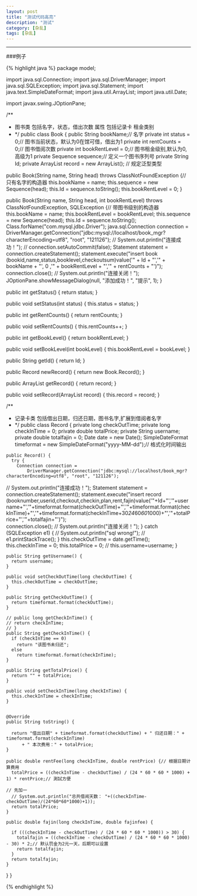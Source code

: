 ```yaml
---
layout: post
title: "测试代码高亮"
description: "测试"
category: [杂乱]
tags: [杂乱]
---
```

---
###例子

{% highlight java %}
package model;

import java.sql.Connection;
import java.sql.DriverManager;
import java.sql.SQLException;
import java.sql.Statement;
import java.text.SimpleDateFormat;
import java.util.ArrayList;
import java.util.Date;

import javax.swing.JOptionPane;

/**
 * 图书类 包括名字，状态，借出次数 属性 包括记录卡 租金类别
 * */
public class Book {
  public String bookName;// 名字
  private int status = 0;// 图书当前状态，默认为0在馆可借，借出为1
  private int rentCounts = 0;// 图书借阅次数
  private int bookRentLevel = 0;// 图书租金级别,默认为0,高级为1
  private Sequence sequence;// 定义一个图书序列号
  private String Id;
  private ArrayList<Record> record = new ArrayList<Record>(); // 规定泛型类型

  public Book(String name, String head) throws ClassNotFoundException {// 只有名字的构造器
    this.bookName = name;
    this.sequence = new Sequence(head);
    this.Id = sequence.toString();
    this.bookRentLevel = 0;
  }

  public Book(String name, String head, int bookRentLevel) throws ClassNotFoundException, SQLException {// 带图书级别的构造器
    this.bookName = name;
    this.bookRentLevel = bookRentLevel;
    this.sequence = new Sequence(head);
    this.Id = sequence.toString();
    Class.forName("com.mysql.jdbc.Driver");
    java.sql.Connection connection =
        DriverManager.getConnection("jdbc:mysql://localhost/book_mgr?characterEncoding=utf8",
            "root", "121126");
//    System.out.println("连接成功！");
//    connection.setAutoCommit(false);
    Statement statement = connection.createStatement();
    statement.execute("insert book (bookid,name,status,booklevel,checkoutsum)value('" + Id + "','"
        + bookName + "', 0 ,'" + bookRentLevel + "','" + rentCounts + "')");
    connection.close();
//    System.out.println("连接关闭！");
    JOptionPane.showMessageDialog(null, "添加成功！", "提示", 1);
  }

  public int getStatus() {
    return status;
  }

  public void setStatus(int status) {
    this.status = status;
  }

  public int getRentCounts() {
    return rentCounts;
  }

  public void setRentCounts() {
    this.rentCounts++;
  }

  public int getBookLevel() {
    return bookRentLevel;
  }

  public void setBookLevel(int bookLevel) {
    this.bookRentLevel = bookLevel;
  }

  public String getId() {
    return Id;
  }

  public Record newRecord() {
    return new Book.Record();
  }


  public ArrayList<Record> getRecord() {
    return record;
  }

  public void setRecord(ArrayList<Record> record) {
    this.record = record;
  }


  /**
   * 记录卡类 包括借出日期，归还日期，图书名字,扩展到借阅者名字
   * */
  public class Record {
    private long checkOutTime;
    private long checkInTime = 0;
    private double totalPrice;
    private String username;
    private double totalfajin = 0;
    Date date = new Date();
    SimpleDateFormat timeformat = new SimpleDateFormat("yyyy-MM-dd");// 格式化时间输出
    
    public Record() {
      try {
        Connection connection =
            DriverManager.getConnection("jdbc:mysql://localhost/book_mgr?characterEncoding=utf8", "root", "121126");
//        System.out.println("连接成功！");
        Statement statement = connection.createStatement();
        statement.execute("insert record (booknumber,userid,checkout,checkin,plan,rent,fajin)value('"+Id+"','"+username+"','"+timeformat.format(checkOutTime)+"','"+timeformat.format(checkInTime)+"','"+timeformat.format(checkInTime+30*24*60*60*1000)+"','"+totalPrice+"','"+totalfajin+"')");      
        connection.close();
//        System.out.println("连接关闭！");
      } catch (SQLException e1) {
//        System.out.println("sql wrong!");
//        e1.printStackTrace();
      }
      this.checkOutTime = date.getTime();
      this.checkInTime = 0;
      this.totalPrice = 0;
      // this.username=username;
    }

    public String getUsername() {
      return username;
    }

    public void setCheckOutTime(long checkOutTime) {
      this.checkOutTime = checkOutTime;
    }

    public String getCheckOutTime() {
      return timeformat.format(checkOutTime);
    }

    // public long getCheckInTime() {
    // return checkInTime;
    // }
    public String getCheckInTime() {
      if (checkInTime == 0)
        return "该图书未归还";
      else
        return timeformat.format(checkInTime);
    }

    public String getTotalPrice() {
      return "" + totalPrice;
    }

    public void setCheckInTime(long checkInTime) {
      this.checkInTime = checkInTime;
    }


    @Override
    public String toString() {

      return "借出日期" + timeformat.format(checkOutTime) + " 归还日期：" + timeformat.format(checkInTime)
          + " 本次费用：" + totalPrice;
    }

    public double rentFee(long checkInTime, double rentPrice) {// 根据日期计算费用
      totalPrice = ((checkInTime - checkOutTime) / (24 * 60 * 60 * 1000) + 1) * rentPrice;// 測試方便
                                                                                          // 先加一
      // System.out.println("总共借阅天数： "+((checkInTime-checkOutTime)/(24*60*60*1000)+1));
      return totalPrice;
    }

    public double fajin(long checkInTime, double fajinfee) {
      
      if (((checkInTime - checkOutTime) / (24 * 60 * 60 * 1000)) > 30) {
        totalfajin = ((checkInTime - checkOutTime) / (24 * 60 * 60 * 1000) - 30) * 2;// 默认罚金为2元一天，后期可以设置
        return totalfajin;
      }
      return totalfajin;
    }
   
  }
}

{% endhighlight %}
